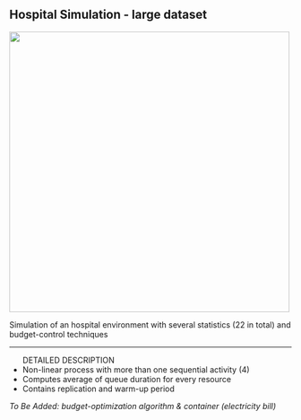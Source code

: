 <h2> Hospital Simulation - large dataset </h2>

<img src="https://drive.google.com/uc?export=view&id=13aJ4KSYAmQLADYQmN16rdkww7zV0dJDp" width = "500" height = "500">
<p> Simulation of an hospital environment with several statistics (22 in total) and budget-control techniques </p>
<hr>
<ul> DETAILED DESCRIPTION 
  
  <li> Non-linear process with more than one sequential activity (4) </li>
  <li> Computes average of queue duration for every resource </li>
  <li> Contains replication and warm-up period </li>
</ul>


<p> <i> To Be Added: budget-optimization algorithm & container (electricity bill) </i> </p>
